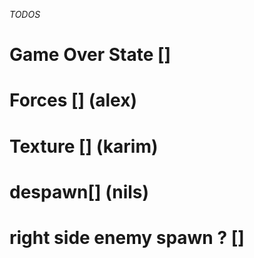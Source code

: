 *TODOS*

 # Game Over State []
 # Forces [] (alex)
 # Texture [] (karim)
 # despawn[] (nils)
 # right side enemy spawn ? []
 
